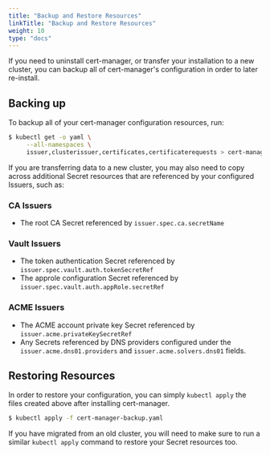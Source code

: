 ```yaml
---
title: "Backup and Restore Resources"
linkTitle: "Backup and Restore Resources"
weight: 10
type: "docs"
---
```


If you need to uninstall cert-manager, or transfer your installation to a new
cluster, you can backup all of cert-manager's configuration in order to later
re-install.

## Backing up

To backup all of your cert-manager configuration resources, run:

```bash
$ kubectl get -o yaml \
     --all-namespaces \
     issuer,clusterissuer,certificates,certificaterequests > cert-manager-backup.yaml
```

If you are transferring data to a new cluster, you may also need to copy across
additional Secret resources that are referenced by your configured Issuers, such
as:

### CA Issuers

- The root CA Secret referenced by `issuer.spec.ca.secretName`

### Vault Issuers

- The token authentication Secret referenced by
  `issuer.spec.vault.auth.tokenSecretRef`
- The approle configuration Secret referenced by
  `issuer.spec.vault.auth.appRole.secretRef`

### ACME Issuers

- The ACME account private key Secret referenced by `issuer.acme.privateKeySecretRef`
- Any Secrets referenced by DNS providers configured under the
  `issuer.acme.dns01.providers` and `issuer.acme.solvers.dns01` fields.

## Restoring Resources

In order to restore your configuration, you can simply `kubectl apply` the files
created above after installing cert-manager.

```bash
$ kubectl apply -f cert-manager-backup.yaml
```

If you have migrated from an old cluster, you will need to make sure to run a
similar `kubectl apply` command to restore your Secret resources too.
